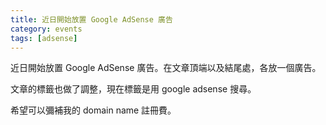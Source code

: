 ```yaml
---
title: 近日開始放置 Google AdSense 廣告
category: events
tags: [adsense]
---
```


近日開始放置 Google AdSense 廣告。在文章頂端以及結尾處，各放一個廣告。

文章的標籤也做了調整，現在標籤是用 google adsense 搜尋。

希望可以彌補我的 domain name 註冊費。
